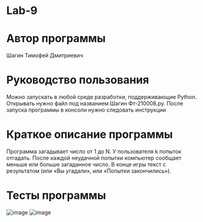 # Lab-9
# Автор программы
Шагин Тимофей Дмитриевич
# Руководство пользования
Можно запускать в любой среде разработки, поддерживающие Python. Открывать нужно файл под названием Шагин Фт-210008.py. После запуска программы в консоли нужно следовать инструкции
# Краткое описание программы
Программа загадывает число от 1 до N. У пользователя k попыток отгадать. После каждой неудачной попытки компьютер сообщает меньше или больше загаданное число. В конце игры текст с результатом (или «Вы угадали», или «Попытки закончились»). 
# Тесты программы
![image](https://user-images.githubusercontent.com/114610696/206372951-d9e4cbd7-168b-48ad-8621-a21402a4d202.png)
![image](https://user-images.githubusercontent.com/114610696/206373715-5b1a6f76-e24e-47a4-a3bc-83b693f7bf36.png)
